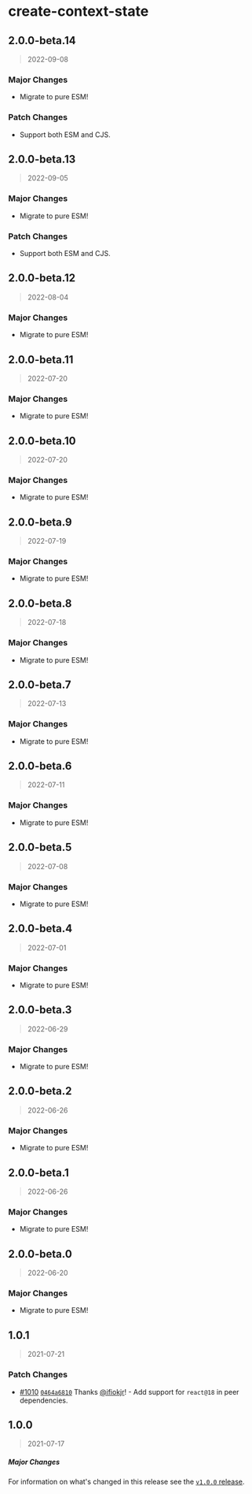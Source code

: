 # create-context-state

## 2.0.0-beta.14

> 2022-09-08

### Major Changes

- Migrate to pure ESM!

### Patch Changes

- Support both ESM and CJS.

## 2.0.0-beta.13

> 2022-09-05

### Major Changes

- Migrate to pure ESM!

### Patch Changes

- Support both ESM and CJS.

## 2.0.0-beta.12

> 2022-08-04

### Major Changes

- Migrate to pure ESM!

## 2.0.0-beta.11

> 2022-07-20

### Major Changes

- Migrate to pure ESM!

## 2.0.0-beta.10

> 2022-07-20

### Major Changes

- Migrate to pure ESM!

## 2.0.0-beta.9

> 2022-07-19

### Major Changes

- Migrate to pure ESM!

## 2.0.0-beta.8

> 2022-07-18

### Major Changes

- Migrate to pure ESM!

## 2.0.0-beta.7

> 2022-07-13

### Major Changes

- Migrate to pure ESM!

## 2.0.0-beta.6

> 2022-07-11

### Major Changes

- Migrate to pure ESM!

## 2.0.0-beta.5

> 2022-07-08

### Major Changes

- Migrate to pure ESM!

## 2.0.0-beta.4

> 2022-07-01

### Major Changes

- Migrate to pure ESM!

## 2.0.0-beta.3

> 2022-06-29

### Major Changes

- Migrate to pure ESM!

## 2.0.0-beta.2

> 2022-06-26

### Major Changes

- Migrate to pure ESM!

## 2.0.0-beta.1

> 2022-06-26

### Major Changes

- Migrate to pure ESM!

## 2.0.0-beta.0

> 2022-06-20

### Major Changes

- Migrate to pure ESM!

## 1.0.1

> 2021-07-21

### Patch Changes

- [#1010](https://github.com/remirror/remirror/pull/1010) [`0464a6810`](https://github.com/remirror/remirror/commit/0464a68101bc4f64fe31a87dbba937008e17358b) Thanks [@ifiokjr](https://github.com/ifiokjr)! - Add support for `react@18` in peer dependencies.

## 1.0.0

> 2021-07-17

##### Major Changes

For information on what's changed in this release see the [`v1.0.0` release](https://github.com/remirror/remirror/releases/tag/v1.0.0).
